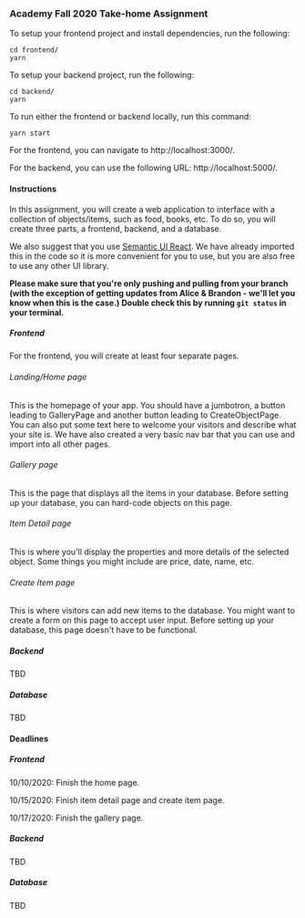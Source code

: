 ### Academy Fall 2020 Take-home Assignment

To setup your frontend project and install dependencies, run the following:
```
cd frontend/
yarn
```

To setup your backend project, run the following:
```
cd backend/
yarn
```

To run either the frontend or backend locally, run this command:
```
yarn start
```

For the frontend, you can navigate to http://localhost:3000/.

For the backend, you can use the following URL: http://localhost:5000/.

#### Instructions

In this assignment, you will create a web application to interface with a collection of objects/items, such as food, books, etc. To do so, you will create three parts, a frontend, backend, and a database.

We also suggest that you use [Semantic UI React](https://react.semantic-ui.com/elements/button/). We have already imported this in the code so it is more convenient for you to use, but you are also free to use any other UI library.

**Please make sure that you're only pushing and pulling from your branch (with the exception of getting updates from Alice & Brandon - we'll let you know when this is the case.) Double check this by running `git status` in your terminal.**

##### Frontend

For the frontend, you will create at least four separate pages.

###### Landing/Home page

This is the homepage of your app. You should have a jumbotron, a button leading to GalleryPage and another button leading to CreateObjectPage. You can also put some text here to welcome your visitors and describe what your site is. We have also created a very basic nav bar that you can use and import into all other pages. 

###### Gallery page

This is the page that displays all the items in your database. Before setting up your database, you can hard-code objects on this page.

###### Item Detail page

This is where you'll display the properties and more details of the selected object. Some things you might include are price, date, name, etc.

###### Create Item page

This is where visitors can add new items to the database. You might want to create a form on this page to accept user input. Before setting up your database, this page doesn't have to be functional.

##### Backend

TBD

##### Database

TBD

#### Deadlines

##### Frontend

10/10/2020: Finish the home page.

10/15/2020: Finish item detail page and create item page.

10/17/2020: Finish the gallery page.

##### Backend

TBD

##### Database

TBD
